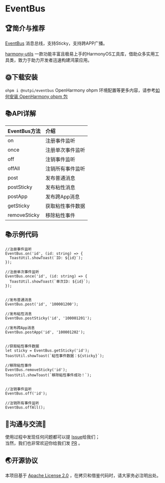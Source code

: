 # EventBus

## 🏆简介与推荐

[EventBus](https://ohpm.openharmony.cn/#/cn/detail/@nutpi%2Feventbus) 消息总线，支持Sticky，支持跨APP广播。

[harmony-utils](https://ohpm.openharmony.cn/#/cn/detail/@pura%2Fharmony-utils)
一款功能丰富且极易上手的HarmonyOS工具库，借助众多实用工具类，致力于助力开发者迅速构建鸿蒙应用。


## 🌞下载安装

`ohpm i @nutpi/eventbus`
OpenHarmony ohpm
环境配置等更多内容，请参考[如何安装 OpenHarmony ohpm 包](https://ohpm.openharmony.cn/#/cn/help/downloadandinstall)

## 📚API详解

| EventBus方法   | 介绍       |
|:-------------|:---------|
| on           | 注册事件监听   |
| once         | 注册单次事件监听 |
| off          | 注销事件监听   |
| offAll       | 注销所有事件监听 |
| post         | 发布普通消息   |
| postSticky   | 发布粘性消息   |
| postApp      | 发布跨App消息 |
| getSticky    | 获取粘性事件数据 |
| removeSticky | 移除粘性事件   |

## 📚示例代码

```
//注册事件监听
EventBus.on('id', (id: string) => {
  ToastUtil.showToast(`ID: ${id}`);
});

//注册单次事件监听
EventBus.once('id', (id: string) => {
  ToastUtil.showToast(`单次ID: ${id}`);
});


//发布普通消息
EventBus.post('id', '100001200');

//发布粘性消息
EventBus.postSticky('id', '100001201');

//发布跨App消息
EventBus.postApp('id', '100001202');


//获取粘性事件数据
let sticky = EventBus.getSticky('id');
ToastUtil.showToast(`粘性事件数据：${sticky}`);

//移除粘性事件
EventBus.removeSticky('id');
ToastUtil.showToast(`移除粘性事件成功！`);


//注销事件监听
EventBus.off('id');

//注销所有事件监听
EventBus.offAll();
```

## 🍎沟通与交流🙏

使用过程中发现任何问题都可以提 [Issue](https://gitee.com/tongyuyan/harmony-utils/issues)给我们；   
当然，我们也非常欢迎你给我们发 [PR](https://gitee.com/tongyuyan/harmony-utils/pulls) 。

## 🌏开源协议

本项目基于 [Apache License 2.0](https://www.apache.org/licenses/LICENSE-2.0.html) ，在拷贝和借鉴代码时，请大家务必注明出处。
